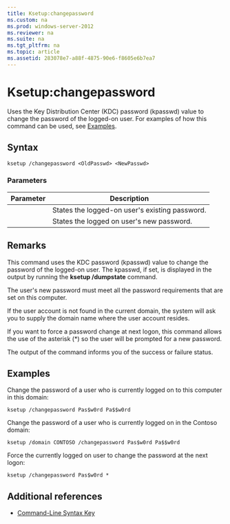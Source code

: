 ```yaml
---
title: Ksetup:changepassword
ms.custom: na
ms.prod: windows-server-2012
ms.reviewer: na
ms.suite: na
ms.tgt_pltfrm: na
ms.topic: article
ms.assetid: 283078e7-a88f-4875-90e6-f8605e6b7ea7
---
```

# Ksetup:changepassword
Uses the Key Distribution Center \(KDC\) password \(kpasswd\) value to change the password of the logged\-on user. For examples of how this command can be used, see [Examples](#BKMK_Examples).  
  
## Syntax  
  
```  
ksetup /changepassword <OldPasswd> <NewPasswd>  
```  
  
### Parameters  
  
|Parameter|Description|  
|-------------|---------------|  
|<OldPasswd>|States the logged\-on user's existing password.|  
|<NewPasswd>|States the logged on user's new password.|  
  
## Remarks  
This command uses the KDC password \(kpasswd\) value to change the password of the logged\-on user. The kpasswd, if set, is displayed in the output by running the **ksetup \/dumpstate** command.  
  
The user's new password must meet all the password requirements that are set on this computer.  
  
If the user account is not found in the current domain, the system will ask you to supply the domain name where the user account resides.  
  
If you want to force a password change at next logon, this command allows the use of the asterisk \(\*\) so the user will be prompted for a new password.  
  
The output of the command informs you of the success or failure status.  
  
## <a name="BKMK_Examples"></a>Examples  
Change the password of a user who is currently logged on to this computer in this domain:  
  
```  
ksetup /changepassword Pas$w0rd Pa$$w0rd  
```  
  
Change the password of a user who is currently logged on in the Contoso domain:  
  
```  
ksetup /domain CONTOSO /changepassword Pas$w0rd Pa$$w0rd  
```  
  
Force the currently logged on user to change the password at the next logon:  
  
```  
ksetup /changepassword Pas$w0rd *  
```  
  
## Additional references  
  
-   [Command-Line Syntax Key](../Topic/Command-Line-Syntax-Key.md)  
  
